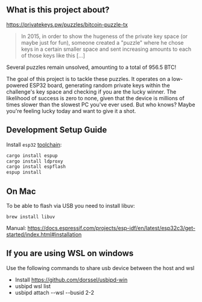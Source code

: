 ## What is this project about?

https://privatekeys.pw/puzzles/bitcoin-puzzle-tx

> In 2015, in order to show the hugeness of the private key space (or maybe just for fun), someone created a "puzzle"
> where he chose keys in a certain smaller space and sent increasing amounts to each of those keys like this [...]

Several puzzles remain unsolved, amounting to a total of 956.5 BTC!

The goal of this project is to tackle these puzzles. It operates on a low-powered ESP32 board,
generating random private keys within the challenge's key space and checking if you are the lucky winner. The likelihood
of success is zero to none, given that the device is millions of times slower than the slowest PC you've ever used.
But who knows? Maybe you're feeling lucky today and want to give it a shot.

## Development Setup Guide

Install `esp32` [toolchain](https://github.com/esp-rs/rust-build):

```bash
cargo install espup
cargo install ldproxy
cargo install espflash
espup install
```

## On Mac

To be able to flash via USB you need to install libuv:

```
brew install libuv
```

Manual: https://docs.espressif.com/projects/esp-idf/en/latest/esp32c3/get-started/index.html#installation

## If you are using WSL on windows

Use the following commands to share usb device between the host and wsl

- Install https://github.com/dorssel/usbipd-win
- usbipd wsl list
- usbipd attach --wsl --busid 2-2
